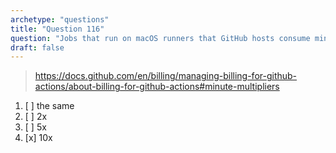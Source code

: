 ```yaml
---
archetype: "questions"
title: "Question 116"
question: "Jobs that run on macOS runners that GitHub hosts consume minutes at __ rate as Linux runners consume"
draft: false
---
```


> https://docs.github.com/en/billing/managing-billing-for-github-actions/about-billing-for-github-actions#minute-multipliers
1. [ ] the same
1. [ ] 2x
1. [ ] 5x
1. [x] 10x